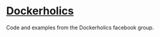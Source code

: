 # [Dockerholics](https://www.facebook.com/groups/205764024543769)
Code and examples from the Dockerholics facebook group. 


